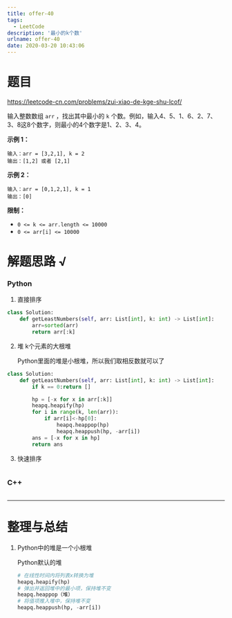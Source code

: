 ```yaml
---
title: offer-40
tags:
  - LeetCode
description: '最小的k个数'
urlname: offer-40
date: 2020-03-20 10:43:06
---
```


# 题目

https://leetcode-cn.com/problems/zui-xiao-de-kge-shu-lcof/

输入整数数组 `arr` ，找出其中最小的 `k` 个数。例如，输入4、5、1、6、2、7、3、8这8个数字，则最小的4个数字是1、2、3、4。

 

**示例 1：**

```
输入：arr = [3,2,1], k = 2
输出：[1,2] 或者 [2,1]
```

**示例 2：**

```
输入：arr = [0,1,2,1], k = 1
输出：[0]
```

 

**限制：**

- `0 <= k <= arr.length <= 10000`
- `0 <= arr[i] <= 10000`

# 解题思路 √

### Python

1. 直接排序

```python
class Solution:
    def getLeastNumbers(self, arr: List[int], k: int) -> List[int]:
        arr=sorted(arr)
        return arr[:k]
```

2. 堆 k个元素的大根堆

   Python里面的堆是小根堆，所以我们取相反数就可以了


```python
class Solution:
    def getLeastNumbers(self, arr: List[int], k: int) -> List[int]:
        if k == 0:return []

        hp = [-x for x in arr[:k]]
        heapq.heapify(hp)
        for i in range(k, len(arr)):
            if arr[i]<-hp[0]:
                heapq.heappop(hp)
                heapq.heappush(hp, -arr[i])
        ans = [-x for x in hp]
        return ans
```

3. 快速排序

```python

```



### C++

```cpp

```

---



# 整理与总结

1. Python中的堆是一个小根堆

   Python默认的堆

   ```python
   # 在线性时间内将列表x转换为堆
   heapq.heapify(hp)
   # 弹出并返回堆中的最小项，保持堆不变
   heapq.heappop（堆）
   # 将值项推入堆中，保持堆不变
   heapq.heappush(hp, -arr[i])
   ```

   


